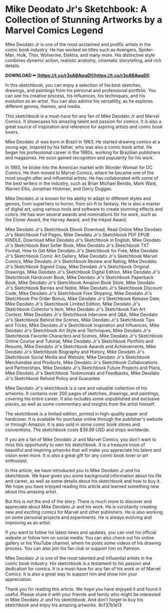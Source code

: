 # Mike Deodato Jr's Sketchbook: A Collection of Stunning Artworks by a Marvel Comics Legend
 
Mike Deodato Jr is one of the most acclaimed and prolific artists in the comic book industry. He has worked on titles such as Avengers, Spider-Man, Hulk, Thor, Wolverine, Elektra, and many more. His distinctive style combines dynamic action, realistic anatomy, cinematic storytelling, and rich details.
 
**DOWNLOAD ✒ [https://t.co/r3sABAwaDl](https://t.co/r3sABAwaDl)**


 
In this sketchbook, you can enjoy a selection of his best sketches, drawings, and paintings from his personal and professional portfolio. You can see his creative process, his influences, his techniques, and his evolution as an artist. You can also admire his versatility, as he explores different genres, themes, and media.
 
This sketchbook is a must-have for any fan of Mike Deodato Jr and Marvel Comics. It showcases his amazing talent and passion for comics. It is also a great source of inspiration and reference for aspiring artists and comic book lovers.

Mike Deodato Jr was born in Brazil in 1963. He started drawing comics at a young age, inspired by his father, who was also a comic book artist. He began his professional career in the 1980s, working for Brazilian publishers and magazines. He soon gained recognition and popularity for his work.
 
In 1993, he broke into the American market with Wonder Woman for DC Comics. He then moved to Marvel Comics, where he became one of the most sought-after and influential artists. He has collaborated with some of the best writers in the industry, such as Brian Michael Bendis, Mark Waid, Warren Ellis, Jonathan Hickman, and Gerry Duggan.
 
Mike Deodato Jr is known for his ability to adapt to different styles and genres, from superhero to horror, from sci-fi to fantasy. He is also a master of digital art, using various tools and software to create stunning effects and colors. He has won several awards and nominations for his work, such as the Eisner Award, the Harvey Award, and the Inkpot Award.
 
Mike Deodato Jr's Sketchbook Ebook Download,  Read Online Mike Deodato Jr's Sketchbook Full Pages,  Mike Deodato Jr's Sketchbook PDF EPUB KINDLE,  Download Mike Deodato Jr's Sketchbook in English,  Mike Deodato Jr's Sketchbook Best Seller Book,  Mike Deodato Jr's Sketchbook TXT Format,  How to Get Mike Deodato Jr's Sketchbook for Free,  Mike Deodato Jr's Sketchbook Comic Art Gallery,  Mike Deodato Jr's Sketchbook Marvel Comics,  Mike Deodato Jr's Sketchbook Review and Rating,  Mike Deodato Jr's Sketchbook Signed Copy,  Mike Deodato Jr's Sketchbook Original Drawings,  Mike Deodato Jr's Sketchbook Digital Edition,  Mike Deodato Jr's Sketchbook Hardcover Book,  Mike Deodato Jr's Sketchbook Paperback Book,  Mike Deodato Jr's Sketchbook Amazon Book Store,  Mike Deodato Jr's Sketchbook Barnes and Noble,  Mike Deodato Jr's Sketchbook Discount Code,  Mike Deodato Jr's Sketchbook Free Shipping,  Mike Deodato Jr's Sketchbook Pre Order Bonus,  Mike Deodato Jr's Sketchbook Release Date,  Mike Deodato Jr's Sketchbook Limited Edition,  Mike Deodato Jr's Sketchbook Collector's Item,  Mike Deodato Jr's Sketchbook Fan Art Contest,  Mike Deodato Jr's Sketchbook Interview and Q&A,  Mike Deodato Jr's Sketchbook Behind the Scenes,  Mike Deodato Jr's Sketchbook Tips and Tricks,  Mike Deodato Jr's Sketchbook Inspiration and Influences,  Mike Deodato Jr's Sketchbook Art Style and Techniques,  Mike Deodato Jr's Sketchbook Favorite Characters and Scenes,  Mike Deodato Jr's Sketchbook Online Course and Tutorial,  Mike Deodato Jr's Sketchbook Portfolio and Resume,  Mike Deodato Jr's Sketchbook Awards and Achievements,  Mike Deodato Jr's Sketchbook Biography and History,  Mike Deodato Jr's Sketchbook Social Media and Website,  Mike Deodato Jr's Sketchbook Merchandise and Products,  Mike Deodato Jr's Sketchbook Collaborations and Partnerships,  Mike Deodato Jr's Sketchbook Future Projects and Plans,  Mike Deodato Jr's Sketchbook Testimonials and Feedbacks,  Mike Deodato Jr's Sketchbook Refund Policy and Guarantee

Mike Deodato Jr's sketchbook is a rare and valuable collection of his artworks. It contains over 200 pages of sketches, drawings, and paintings, covering his entire career. It also includes some unpublished and exclusive pieces, as well as some commentary and insights from the artist himself.
 
The sketchbook is a limited edition, printed in high-quality paper and hardcover. It is available for purchase online through the publisher's website or through Amazon. It is also sold in some comic book stores and conventions. The sketchbook costs $39.99 USD and ships worldwide.
 
If you are a fan of Mike Deodato Jr and Marvel Comics, you don't want to miss this opportunity to own his sketchbook. It is a treasure trove of beautiful and inspiring artworks that will make you appreciate his talent and vision even more. It is also a great gift for any comic book lover or art enthusiast.

In this article, we have introduced you to Mike Deodato Jr and his sketchbook. We have given you some background information about his life and career, as well as some details about his sketchbook and how to buy it. We hope you have enjoyed reading this article and learned something new about this amazing artist.
 
But this is not the end of the story. There is much more to discover and appreciate about Mike Deodato Jr and his work. He is constantly creating new and exciting comics for Marvel and other publishers. He is also working on some personal projects and experiments. He is always evolving and improving as an artist.
 
If you want to follow his latest news and updates, you can visit his official website or follow him on social media. You can also check out his online gallery or his YouTube channel, where he posts some videos of his drawing process. You can also join his fan club or support him on Patreon.
 
Mike Deodato Jr is one of the most talented and influential artists in the comic book industry. His sketchbook is a testament to his passion and dedication for comics. It is a must-have for any fan of his work or of Marvel Comics. It is also a great way to support him and show him your appreciation.
 
Thank you for reading this article. We hope you have enjoyed it and found it useful. Please share it with your friends and family who might be interested in Mike Deodato Jr and his sketchbook. And don't forget to buy his sketchbook and enjoy his amazing artworks.
 8cf37b1e13
 
